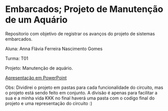 # Embarcados; Projeto de Manutenção de um Aquário
Repositorio com objetivo de registrar os avanços do projeto de sistemas embarcados. 

Aluna: Anna Flávia Ferreira Nascimento Gomes 

Turma: T01

Projeto: Manutenção de aquário.

[Apresentação em PowerPoint](https://github.com/nah2602/embarcadosprojeto/blob/main/Apresenta%C3%A7%C3%A3o.pptx)

Obs: Dividirei o projeto em pastas para cada funcionalidade do circuito, mas o projeto está sendo feito em conjunto. A divisão é apenas para facilitar a sua e a minha vida KKK no final haverá uma pasta com o codigo final do projeto e uma representação do circuito :)
